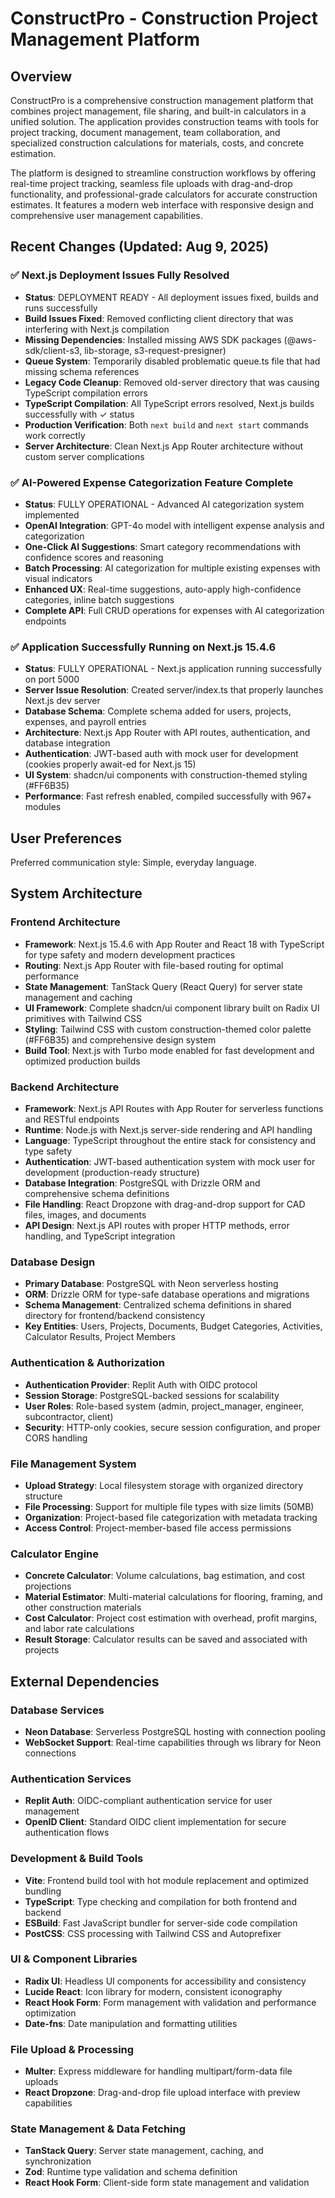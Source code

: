 # ConstructPro - Construction Project Management Platform

## Overview

ConstructPro is a comprehensive construction management platform that combines project management, file sharing, and built-in calculators in a unified solution. The application provides construction teams with tools for project tracking, document management, team collaboration, and specialized construction calculations for materials, costs, and concrete estimation.

The platform is designed to streamline construction workflows by offering real-time project tracking, seamless file uploads with drag-and-drop functionality, and professional-grade calculators for accurate construction estimates. It features a modern web interface with responsive design and comprehensive user management capabilities.

## Recent Changes (Updated: Aug 9, 2025)

### ✅ Next.js Deployment Issues Fully Resolved
- **Status**: DEPLOYMENT READY - All deployment issues fixed, builds and runs successfully
- **Build Issues Fixed**: Removed conflicting client directory that was interfering with Next.js compilation
- **Missing Dependencies**: Installed missing AWS SDK packages (@aws-sdk/client-s3, lib-storage, s3-request-presigner)
- **Queue System**: Temporarily disabled problematic queue.ts file that had missing schema references
- **Legacy Code Cleanup**: Removed old-server directory that was causing TypeScript compilation errors
- **TypeScript Compilation**: All TypeScript errors resolved, Next.js builds successfully with ✓ status
- **Production Verification**: Both `next build` and `next start` commands work correctly
- **Server Architecture**: Clean Next.js App Router architecture without custom server complications

### ✅ AI-Powered Expense Categorization Feature Complete
- **Status**: FULLY OPERATIONAL - Advanced AI categorization system implemented
- **OpenAI Integration**: GPT-4o model with intelligent expense analysis and categorization
- **One-Click AI Suggestions**: Smart category recommendations with confidence scores and reasoning
- **Batch Processing**: AI categorization for multiple existing expenses with visual indicators
- **Enhanced UX**: Real-time suggestions, auto-apply high-confidence categories, inline batch suggestions
- **Complete API**: Full CRUD operations for expenses with AI categorization endpoints

### ✅ Application Successfully Running on Next.js 15.4.6
- **Status**: FULLY OPERATIONAL - Next.js application running successfully on port 5000
- **Server Issue Resolution**: Created server/index.ts that properly launches Next.js dev server
- **Database Schema**: Complete schema added for users, projects, expenses, and payroll entries
- **Architecture**: Next.js App Router with API routes, authentication, and database integration
- **Authentication**: JWT-based auth with mock user for development (cookies properly await-ed for Next.js 15)
- **UI System**: shadcn/ui components with construction-themed styling (#FF6B35)
- **Performance**: Fast refresh enabled, compiled successfully with 967+ modules

## User Preferences

Preferred communication style: Simple, everyday language.

## System Architecture

### Frontend Architecture
- **Framework**: Next.js 15.4.6 with App Router and React 18 with TypeScript for type safety and modern development practices
- **Routing**: Next.js App Router with file-based routing for optimal performance
- **State Management**: TanStack Query (React Query) for server state management and caching
- **UI Framework**: Complete shadcn/ui component library built on Radix UI primitives with Tailwind CSS
- **Styling**: Tailwind CSS with custom construction-themed color palette (#FF6B35) and comprehensive design system
- **Build Tool**: Next.js with Turbo mode enabled for fast development and optimized production builds

### Backend Architecture
- **Framework**: Next.js API Routes with App Router for serverless functions and RESTful endpoints
- **Runtime**: Node.js with Next.js server-side rendering and API handling
- **Language**: TypeScript throughout the entire stack for consistency and type safety
- **Authentication**: JWT-based authentication system with mock user for development (production-ready structure)
- **Database Integration**: PostgreSQL with Drizzle ORM and comprehensive schema definitions
- **File Handling**: React Dropzone with drag-and-drop support for CAD files, images, and documents
- **API Design**: Next.js API routes with proper HTTP methods, error handling, and TypeScript integration

### Database Design
- **Primary Database**: PostgreSQL with Neon serverless hosting
- **ORM**: Drizzle ORM for type-safe database operations and migrations
- **Schema Management**: Centralized schema definitions in shared directory for frontend/backend consistency
- **Key Entities**: Users, Projects, Documents, Budget Categories, Activities, Calculator Results, Project Members

### Authentication & Authorization
- **Authentication Provider**: Replit Auth with OIDC protocol
- **Session Storage**: PostgreSQL-backed sessions for scalability
- **User Roles**: Role-based system (admin, project_manager, engineer, subcontractor, client)
- **Security**: HTTP-only cookies, secure session configuration, and proper CORS handling

### File Management System
- **Upload Strategy**: Local filesystem storage with organized directory structure
- **File Processing**: Support for multiple file types with size limits (50MB)
- **Organization**: Project-based file categorization with metadata tracking
- **Access Control**: Project-member-based file access permissions

### Calculator Engine
- **Concrete Calculator**: Volume calculations, bag estimation, and cost projections
- **Material Estimator**: Multi-material calculations for flooring, framing, and other construction materials
- **Cost Calculator**: Project cost estimation with overhead, profit margins, and labor rate calculations
- **Result Storage**: Calculator results can be saved and associated with projects

## External Dependencies

### Database Services
- **Neon Database**: Serverless PostgreSQL hosting with connection pooling
- **WebSocket Support**: Real-time capabilities through ws library for Neon connections

### Authentication Services
- **Replit Auth**: OIDC-compliant authentication service for user management
- **OpenID Client**: Standard OIDC client implementation for secure authentication flows

### Development & Build Tools
- **Vite**: Frontend build tool with hot module replacement and optimized bundling
- **TypeScript**: Type checking and compilation for both frontend and backend
- **ESBuild**: Fast JavaScript bundler for server-side code compilation
- **PostCSS**: CSS processing with Tailwind CSS and Autoprefixer

### UI & Component Libraries
- **Radix UI**: Headless UI components for accessibility and consistency
- **Lucide React**: Icon library for modern, consistent iconography
- **React Hook Form**: Form management with validation and performance optimization
- **Date-fns**: Date manipulation and formatting utilities

### File Upload & Processing
- **Multer**: Express middleware for handling multipart/form-data file uploads
- **React Dropzone**: Drag-and-drop file upload interface with preview capabilities

### State Management & Data Fetching
- **TanStack Query**: Server state management, caching, and synchronization
- **Zod**: Runtime type validation and schema definition
- **React Hook Form**: Client-side form state management and validation